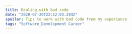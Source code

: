 ```yaml
---
title: Dealing with bad code
date: "2020-07-20T22:12:03.284Z"
spoiler: Tips to work with bad code from my experience
tags: "Software_Development Career"
---
```

